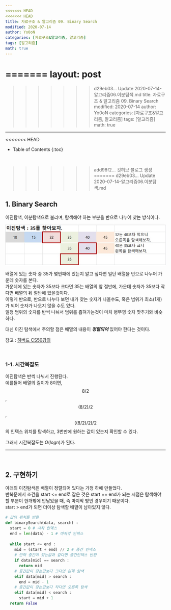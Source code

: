 ```yaml
---
<<<<<<< HEAD
<<<<<<< HEAD
title: 자료구조 & 알고리즘 09. Binary Search
modified: 2020-07-14
author: Yo0oN
categories: [자료구조&알고리즘, 알고리즘]
tags: [알고리즘]
math: true
---
```


=======
layout: post
=======
>>>>>>> d29eb03... Update 2020-07-14-알고리즘06.이분탐색.md
title: 자료구조 & 알고리즘 09. Binary Search
modified: 2020-07-14
author: Yo0oN
categories: [자료구조&알고리즘, 알고리즘]
tags: [알고리즘]
math: true
---

<<<<<<< HEAD
* Table of Contents
{:toc}

<br>

>>>>>>> add98f2... 깃허브 블로그 생성
=======
>>>>>>> d29eb03... Update 2020-07-14-알고리즘06.이분탐색.md
## 1. Binary Search

이진탐색, 이분탐색으로 불리며, 탐색해야 하는 부분을 반으로 나누어 찾는 방식이다.

![이진탐색](/images/posts/Algorithm/06.BinarySearch/01.jpg)

배열에 있는 숫자 중 35가 몇번째에 있는지 알고 싶다면 일단 배열을 반으로 나누어 가운데 숫자를 본다.<br>
가운데에 있는 숫자가 35보다 크다면 35는 배열의 앞 절반에, 가운데 숫자가 35보다 작다면 배열의 뒤 절반에 있을것이다.<br>
이렇게 반으로, 반으로 나누다 보면 내가 찾는 숫자가 나올수도, 혹은 범위가 최소(1개)가 되어 숫자가 나오지 않을 수도 있다.<br>
일정 범위의 숫자를 반씩 나눠서 범위를 좁혀가는것이 마치 병뚜껑 숫자 맞추기와 비슷하다.<br>

대신 이진 탐색에서 주의할 점은 배열의 내용이 **<cite>정렬되어</cite>** 있어야 한다는 것이다.<br>

참고 : [하버드 CS50강의](https://youtu.be/YzT8zDPihmc)

<br>

### 1-1. 시간복잡도

이진탐색은 반씩 나눠서 진행된다.<br>
예를들어 배열의 길이가 8이면, $$8/2$$, $$(8/2)/2$$, $$((8/2)/2)/2$$ 의 인덱스 위치를 탐색하고, 3번만에 원하는 값이 있는지 확인할 수 있다.

그래서 시간복잡도는 $O(log n)$가 된다.

<hr>

<br>

## 2. 구현하기

아래의 이진탐색은 배열이 정렬되어 있다는 가정 하에 만들었다.<br>
반복문에서 조건을 start <= end로 잡은 것은 start == end가 되는 시점은 탐색해야 할 부분이 한개밖에 안남았을 때, 즉 마지막 방인 경우이기 때문이다.<br>
start > end가 되면 더이상 탐색할 배열이 남아있지 않다.

```python
# 값의 위치를 반환
def binarySearch(data, search) :
  start = 0 # 시작 인덱스
  end = len(data) - 1 # 마지막 인덱스
  
  while start <= end :
    mid = (start + end) // 2 # 중간 인덱스
    # 만약 중간이 찾는값과 같다면 중간인덱스 반환
    if data[mid] == search :
      return mid
    # 중간값이 찾는값보다 크다면 왼쪽 탐색
    elif data[mid] > search :
      end = mid - 1
    # 중간값이 찾는값보다 작다면 오른쪽 탐색
    elif data[mid] < search :
      start = mid + 1
  return False
  ```
